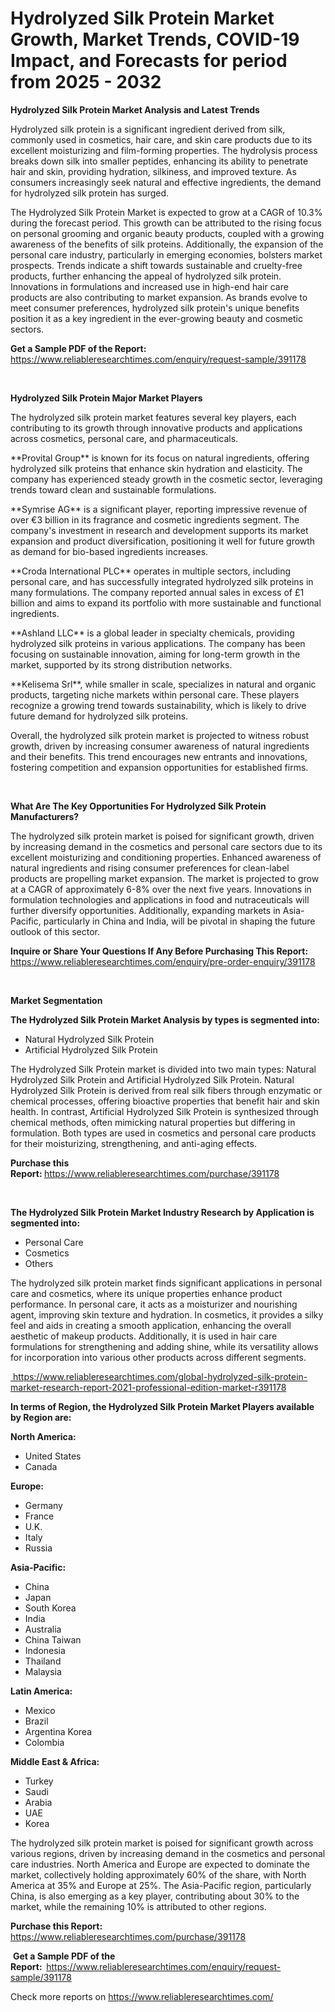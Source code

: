 <p><h1>Hydrolyzed Silk Protein Market Growth, Market Trends, COVID-19 Impact, and Forecasts for period from 2025 - 2032</h1></p><p><strong>Hydrolyzed Silk Protein Market Analysis and Latest Trends</strong></p>
<p><p>Hydrolyzed silk protein is a significant ingredient derived from silk, commonly used in cosmetics, hair care, and skin care products due to its excellent moisturizing and film-forming properties. The hydrolysis process breaks down silk into smaller peptides, enhancing its ability to penetrate hair and skin, providing hydration, silkiness, and improved texture. As consumers increasingly seek natural and effective ingredients, the demand for hydrolyzed silk protein has surged.</p><p>The Hydrolyzed Silk Protein Market is expected to grow at a CAGR of 10.3% during the forecast period. This growth can be attributed to the rising focus on personal grooming and organic beauty products, coupled with a growing awareness of the benefits of silk proteins. Additionally, the expansion of the personal care industry, particularly in emerging economies, bolsters market prospects. Trends indicate a shift towards sustainable and cruelty-free products, further enhancing the appeal of hydrolyzed silk protein. Innovations in formulations and increased use in high-end hair care products are also contributing to market expansion. As brands evolve to meet consumer preferences, hydrolyzed silk protein's unique benefits position it as a key ingredient in the ever-growing beauty and cosmetic sectors.</p></p>
<p><strong>Get a Sample PDF of the Report:&nbsp;</strong> <a href="https://www.reliableresearchtimes.com/enquiry/request-sample/391178?utm_campaign=3313&utm_medium=2&utm_source=Github&utm_content=ia&utm_term=29032025&utm_id=hydrolyzed-silk-protein">https://www.reliableresearchtimes.com/enquiry/request-sample/391178</a></p>
<p>&nbsp;</p>
<p><strong>Hydrolyzed Silk Protein Major Market Players</strong></p>
<p><p>The hydrolyzed silk protein market features several key players, each contributing to its growth through innovative products and applications across cosmetics, personal care, and pharmaceuticals. </p><p>**Provital Group** is known for its focus on natural ingredients, offering hydrolyzed silk proteins that enhance skin hydration and elasticity. The company has experienced steady growth in the cosmetic sector, leveraging trends toward clean and sustainable formulations.</p><p>**Symrise AG** is a significant player, reporting impressive revenue of over €3 billion in its fragrance and cosmetic ingredients segment. The company's investment in research and development supports its market expansion and product diversification, positioning it well for future growth as demand for bio-based ingredients increases.</p><p>**Croda International PLC** operates in multiple sectors, including personal care, and has successfully integrated hydrolyzed silk proteins in many formulations. The company reported annual sales in excess of £1 billion and aims to expand its portfolio with more sustainable and functional ingredients.</p><p>**Ashland LLC** is a global leader in specialty chemicals, providing hydrolyzed silk proteins in various applications. The company has been focusing on sustainable innovation, aiming for long-term growth in the market, supported by its strong distribution networks.</p><p>**Kelisema Srl**, while smaller in scale, specializes in natural and organic products, targeting niche markets within personal care. These players recognize a growing trend towards sustainability, which is likely to drive future demand for hydrolyzed silk proteins.</p><p>Overall, the hydrolyzed silk protein market is projected to witness robust growth, driven by increasing consumer awareness of natural ingredients and their benefits. This trend encourages new entrants and innovations, fostering competition and expansion opportunities for established firms.</p></p>
<p>&nbsp;</p>
<p><strong>What Are The Key Opportunities For Hydrolyzed Silk Protein Manufacturers?</strong></p>
<p><p>The hydrolyzed silk protein market is poised for significant growth, driven by increasing demand in the cosmetics and personal care sectors due to its excellent moisturizing and conditioning properties. Enhanced awareness of natural ingredients and rising consumer preferences for clean-label products are propelling market expansion. The market is projected to grow at a CAGR of approximately 6-8% over the next five years. Innovations in formulation technologies and applications in food and nutraceuticals will further diversify opportunities. Additionally, expanding markets in Asia-Pacific, particularly in China and India, will be pivotal in shaping the future outlook of this sector.</p></p>
<p><strong>Inquire or Share Your Questions If Any Before Purchasing This Report:</strong> <a href="https://www.reliableresearchtimes.com/enquiry/pre-order-enquiry/391178?utm_campaign=3313&utm_medium=2&utm_source=Github&utm_content=ia&utm_term=29032025&utm_id=hydrolyzed-silk-protein">https://www.reliableresearchtimes.com/enquiry/pre-order-enquiry/391178</a></p>
<p>&nbsp;</p>
<p><strong>Market Segmentation</strong></p>
<p><strong>The Hydrolyzed Silk Protein Market Analysis by types is segmented into:</strong></p>
<p><ul><li>Natural Hydrolyzed Silk Protein</li><li>Artificial Hydrolyzed Silk Protein</li></ul></p>
<p><p>The Hydrolyzed Silk Protein market is divided into two main types: Natural Hydrolyzed Silk Protein and Artificial Hydrolyzed Silk Protein. Natural Hydrolyzed Silk Protein is derived from real silk fibers through enzymatic or chemical processes, offering bioactive properties that benefit hair and skin health. In contrast, Artificial Hydrolyzed Silk Protein is synthesized through chemical methods, often mimicking natural properties but differing in formulation. Both types are used in cosmetics and personal care products for their moisturizing, strengthening, and anti-aging effects.</p></p>
<p><strong>Purchase this Report:&nbsp;</strong><a href="https://www.reliableresearchtimes.com/purchase/391178?utm_campaign=3313&utm_medium=2&utm_source=Github&utm_content=ia&utm_term=29032025&utm_id=hydrolyzed-silk-protein">https://www.reliableresearchtimes.com/purchase/391178</a></p>
<p>&nbsp;</p>
<p><strong>The Hydrolyzed Silk Protein Market Industry Research by Application is segmented into:</strong></p>
<p><ul><li>Personal Care</li><li>Cosmetics</li><li>Others</li></ul></p>
<p><p>The hydrolyzed silk protein market finds significant applications in personal care and cosmetics, where its unique properties enhance product performance. In personal care, it acts as a moisturizer and nourishing agent, improving skin texture and hydration. In cosmetics, it provides a silky feel and aids in creating a smooth application, enhancing the overall aesthetic of makeup products. Additionally, it is used in hair care formulations for strengthening and adding shine, while its versatility allows for incorporation into various other products across different segments.</p></p>
<p><a href="https://www.reliableresearchtimes.com/global-hydrolyzed-silk-protein-market-research-report-2021-professional-edition-market-r391178?utm_campaign=3313&utm_medium=2&utm_source=Github&utm_content=ia&utm_term=29032025&utm_id=hydrolyzed-silk-protein">&nbsp;https://www.reliableresearchtimes.com/global-hydrolyzed-silk-protein-market-research-report-2021-professional-edition-market-r391178</a></p>
<p><strong>In terms of Region, the Hydrolyzed Silk Protein Market Players available by Region are:</strong></p>
<p>
    <p> <strong> North America: </strong>
        <ul>
            <li>United States</li>
            <li>Canada</li>
        </ul>
        </p> 
    <p> <strong> Europe: </strong>
        <ul>
            <li>Germany</li>
            <li>France</li>
            <li>U.K.</li>
            <li>Italy</li>
            <li>Russia</li>
        </ul>
        </p> 
    <p> <strong> Asia-Pacific: </strong>
        <ul>
            <li>China</li>
            <li>Japan</li>
            <li>South Korea</li>
            <li>India</li>
            <li>Australia</li>
            <li>China Taiwan</li>
            <li>Indonesia</li>
            <li>Thailand</li>
            <li>Malaysia</li>
        </ul>
        </p> 
    <p> <strong> Latin America: </strong>
        <ul>
            <li>Mexico</li>
            <li>Brazil</li>
            <li>Argentina Korea</li>
            <li>Colombia</li>
        </ul>
        </p> 
    <p> <strong> Middle East & Africa: </strong>
        <ul>
            <li>Turkey</li>
            <li>Saudi</li>
            <li>Arabia</li>
            <li>UAE</li>
            <li>Korea</li>
        </ul>
    </p>
    </p>
<p><p>The hydrolyzed silk protein market is poised for significant growth across various regions, driven by increasing demand in the cosmetics and personal care industries. North America and Europe are expected to dominate the market, collectively holding approximately 60% of the share, with North America at 35% and Europe at 25%. The Asia-Pacific region, particularly China, is also emerging as a key player, contributing about 30% to the market, while the remaining 10% is attributed to other regions.</p></p>
<p><strong>Purchase this Report: </strong><a href="https://www.reliableresearchtimes.com/purchase/391178?utm_campaign=3313&utm_medium=2&utm_source=Github&utm_content=ia&utm_term=29032025&utm_id=hydrolyzed-silk-protein">https://www.reliableresearchtimes.com/purchase/391178</a></p>
<p>&nbsp;<strong>Get a Sample PDF of the Report:&nbsp;&nbsp;</strong><a href="https://www.reliableresearchtimes.com/enquiry/request-sample/391178?utm_campaign=3313&utm_medium=2&utm_source=Github&utm_content=ia&utm_term=29032025&utm_id=hydrolyzed-silk-protein">https://www.reliableresearchtimes.com/enquiry/request-sample/391178</a></p>
<p><strong></strong></p>
<p>Check more reports on <a href="https://www.reliableresearchtimes.com/?utm_campaign=3313&utm_medium=2&utm_source=Github&utm_content=ia&utm_term=29032025&utm_id=hydrolyzed-silk-protein">https://www.reliableresearchtimes.com/</a></p>